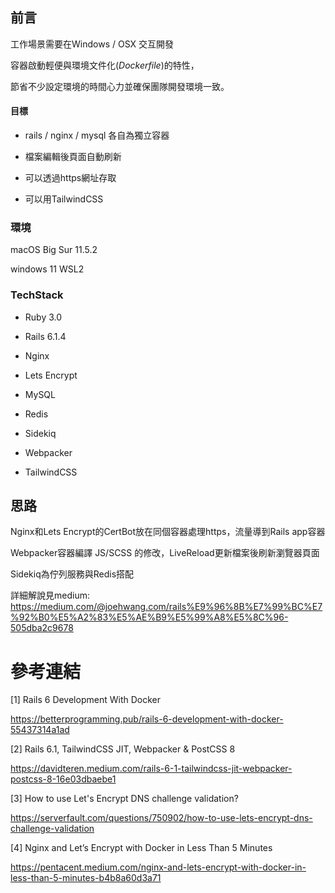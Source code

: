 
## 前言

工作場景需要在Windows / OSX 交互開發

容器啟動輕便與環境文件化(*Dockerfile*)的特性，

節省不少設定環境的時間心力並確保團隊開發環境一致。

#### 目標

- rails / nginx / mysql 各自為獨立容器

- 檔案編輯後頁面自動刷新

- 可以透過https網址存取

- 可以用TailwindCSS

### 環境

macOS Big Sur 11.5.2

windows 11 WSL2

### TechStack

- Ruby 3.0

- Rails 6.1.4

- Nginx

- Lets Encrypt

- MySQL

- Redis

- Sidekiq

- Webpacker

- TailwindCSS

## 思路

Nginx和Lets Encrypt的CertBot放在同個容器處理https，流量導到Rails app容器

Webpacker容器編譯 JS/SCSS 的修改，LiveReload更新檔案後刷新瀏覽器頁面

Sidekiq為佇列服務與Redis搭配

詳細解說見medium: https://medium.com/@joehwang.com/rails%E9%96%8B%E7%99%BC%E7%92%B0%E5%A2%83%E5%AE%B9%E5%99%A8%E5%8C%96-505dba2c9678


# 參考連結

[1]  Rails 6 Development With Docker

https://betterprogramming.pub/rails-6-development-with-docker-55437314a1ad

[2] Rails 6.1, TailwindCSS JIT, Webpacker & PostCSS 8

https://davidteren.medium.com/rails-6-1-tailwindcss-jit-webpacker-postcss-8-16e03dbaebe1

[3]  How to use Let's Encrypt DNS challenge validation?

https://serverfault.com/questions/750902/how-to-use-lets-encrypt-dns-challenge-validation

[4] Nginx and Let’s Encrypt with Docker in Less Than 5 Minutes

https://pentacent.medium.com/nginx-and-lets-encrypt-with-docker-in-less-than-5-minutes-b4b8a60d3a71


